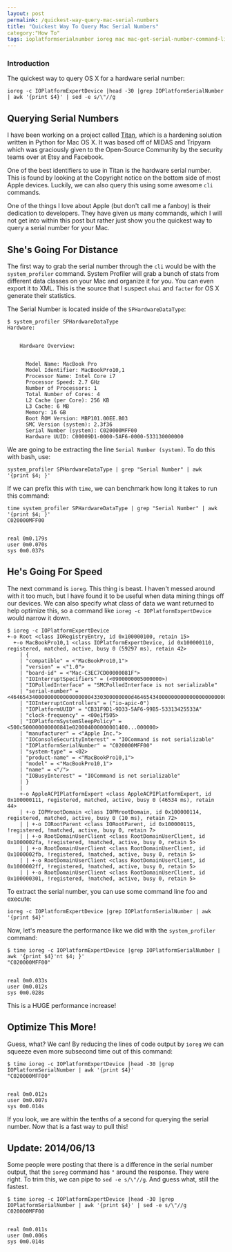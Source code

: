 ```yaml
---
layout: post
permalink: /quickest-way-query-mac-serial-numbers
title: "Quickest Way To Query Mac Serial Numbers"
category:"How To"
tags: ioplatformserialnumber ioreg mac mac-get-serial-number-command-line mac-get-serial-number-terminal optimization performance serial-number system_profiler titan
---
```

### Introduction

The quickest way to query OS X for a hardware serial number:

    ioreg -c IOPlatformExpertDevice |head -30 |grep IOPlatformSerialNumber | awk '{print $4}' | sed -e s/\"//g

## Querying Serial Numbers

I have been working on a project called [Titan](https://github.com/mikemackintosh/titan), which is a hardening solution written in Python for Mac OS X. It was based off of MIDAS and Tripyarn which was graciously given to the Open-Source Community by the security teams over at Etsy and Facebook.

One of the best identifiers to use in Titan is the hardware serial number. This is found by looking at the Copyright notice on the bottom side of most Apple devices. Luckily, we can also query this using some awesome `cli` commands.

One of the things I love about Apple (but don't call me a fanboy) is their dedication to developers. They have given us many commands, which I will not get into within this post but rather just show you the quickest way to query a serial number for your Mac.

## She's Going For Distance

The first way to grab the serial number through the `cli` would be with the `system_profiler` command. System Profiler will grab a bunch of stats from different data classes on your Mac and organize it for you. You can even export it to XML. This is the source that I suspect `ohai` and `facter` for OS X generate their statistics.

The Serial Number is located inside of the `SPHardwareDataType`:

    $ system_profiler SPHardwareDataType
    Hardware:
    
    
        Hardware Overview:
    
    
          Model Name: MacBook Pro
          Model Identifier: MacBookPro10,1
          Processor Name: Intel Core i7
          Processor Speed: 2.7 GHz
          Number of Processors: 1
          Total Number of Cores: 4
          L2 Cache (per Core): 256 KB
          L3 Cache: 6 MB
          Memory: 16 GB
          Boot ROM Version: MBP101.00EE.B03
          SMC Version (system): 2.3f36
          Serial Number (system): C020000MFF00
          Hardware UUID: C00009D1-0000-5AF6-0000-533130000000

We are going to be extracting the line `Serial Number (system)`. To do this with bash, use:

    system_profiler SPHardwareDataType | grep "Serial Number" | awk '{print $4; }'

If we can prefix this with `time`, we can benchmark how long it takes to run this command:

    time system_profiler SPHardwareDataType | grep "Serial Number" | awk '{print $4; }'
    C020000MFF00
    
    
    real 0m0.179s
    user 0m0.070s
    sys 0m0.037s

## He's Going For Speed

The next command is `ioreg`. This thing is beast. I haven't messed around with it too much, but I have found it to be useful when data mining things off our devices. We can also specify what class of data we want returned to help optimize this, so a command like `ioreg -c IOPlatformExpertDevice` would narrow it down.

    $ ioreg -c IOPlatformExpertDevice
    +-o Root <class IORegistryEntry, id 0x100000100, retain 15>
      +-o MacBookPro10,1 <class IOPlatformExpertDevice, id 0x100000110, registered, matched, active, busy 0 (59297 ms), retain 42>
        | {
        | "compatible" = <"MacBookPro10,1">
        | "version" = <"1.0">
        | "board-id" = <"Mac-C3EC7CD00000081F">
        | "IOInterruptSpecifiers" = (<0900000005000000>)
        | "IOPolledInterface" = "SMCPolledInterface is not serializable"
        | "serial-number" = <464654340000000000000000004330300000000d46465434000000000000000000000000000000000000>
        | "IOInterruptControllers" = ("io-apic-0")
        | "IOPlatformUUID" = "CB31F9D1-9D33-5AF6-99B5-53313425533A"
        | "clock-frequency" = <00e1f505>
        | "IOPlatformSystemSleepPolicy" = <500c500000000000841e020004000000001400...000000>
        | "manufacturer" = <"Apple Inc.">
        | "IOConsoleSecurityInterest" = "IOCommand is not serializable"
        | "IOPlatformSerialNumber" = "C020000MFF00"
        | "system-type" = <02>
        | "product-name" = <"MacBookPro10,1">
        | "model" = <"MacBookPro10,1">
        | "name" = <"/">
        | "IOBusyInterest" = "IOCommand is not serializable"
        | }
        |
        +-o AppleACPIPlatformExpert <class AppleACPIPlatformExpert, id 0x100000111, registered, matched, active, busy 0 (46534 ms), retain 44>
        | +-o IOPMrootDomain <class IOPMrootDomain, id 0x100000114, registered, matched, active, busy 0 (10 ms), retain 72>
        | | +-o IORootParent <class IORootParent, id 0x100000115, !registered, !matched, active, busy 0, retain 7>
        | | +-o RootDomainUserClient <class RootDomainUserClient, id 0x1000002fa, !registered, !matched, active, busy 0, retain 5>
        | | +-o RootDomainUserClient <class RootDomainUserClient, id 0x1000002fb, !registered, !matched, active, busy 0, retain 5>
        | | +-o RootDomainUserClient <class RootDomainUserClient, id 0x1000002ff, !registered, !matched, active, busy 0, retain 5>
        | | +-o RootDomainUserClient <class RootDomainUserClient, id 0x100000301, !registered, !matched, active, busy 0, retain 5>

To extract the serial number, you can use some command line foo and execute:

    ioreg -c IOPlatformExpertDevice |grep IOPlatformSerialNumber | awk '{print $4}'

Now, let's measure the performance like we did with the `system_profiler` command:

    $ time ioreg -c IOPlatformExpertDevice |grep IOPlatformSerialNumber | awk '{print $4}'nt $4; }'
    "C020000MFF00"
    
    
    real 0m0.033s
    user 0m0.012s
    sys 0m0.028s

This is a HUGE performance increase!

## Optimize This More!

Guess, what? We can! By reducing the lines of code output by `ioreg` we can squeeze even more subsecond time out of this command:

    $ time ioreg -c IOPlatformExpertDevice |head -30 |grep IOPlatformSerialNumber | awk '{print $4}'
    "C020000MFF00"
    
    
    real 0m0.012s
    user 0m0.007s
    sys 0m0.014s

If you look, we are within the tenths of a second for querying the serial number. Now that is a fast way to pull this!

## Update: 2014/06/13

Some people were posting that there is a difference in the serial number output, that the `ioreg` command has `"` around the response. They were right. To trim this, we can pipe to `sed -e s/\"//g`. And guess what, still the fastest.

    $ time ioreg -c IOPlatformExpertDevice |head -30 |grep IOPlatformSerialNumber | awk '{print $4}' | sed -e s/\"//g
    C020000MFF00
    
    
    real 0m0.011s
    user 0m0.006s
    sys 0m0.014s

